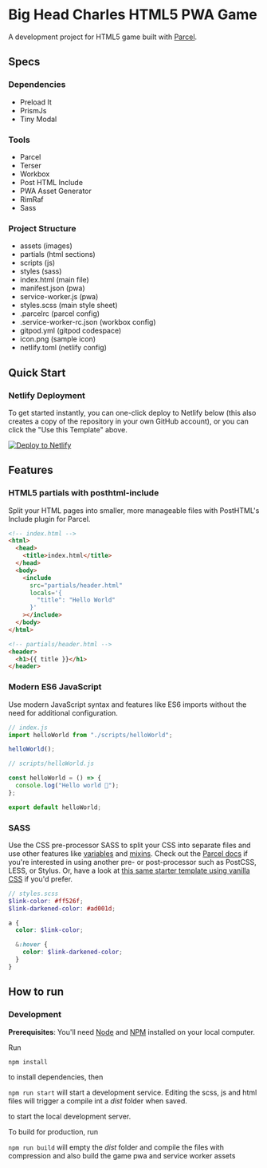 # Big Head Charles HTML5 PWA Game 

A development project for HTML5 game built with [Parcel](https://parceljs.org).


## Specs

### Dependencies

- Preload It
- PrismJs
- Tiny Modal

### Tools

- Parcel
- Terser
- Workbox
- Post HTML Include
- PWA Asset Generator
- RimRaf
- Sass

### Project Structure

- assets (images)
- partials (html sections)
- scripts (js)
- styles (sass)
- index.html (main file)
- manifest.json (pwa)
- service-worker.js (pwa)
- styles.scss (main style sheet)
- .parcelrc (parcel config)
- .service-worker-rc.json (workbox config)
- gitpod.yml (gitpod codespace)
- icon.png (sample icon)
- netlify.toml (netlify config)


## Quick Start

### Netlify Deployment

To get started instantly, you can one-click deploy to Netlify below (this also creates a copy of the repository in your own GitHub account), or you can click the "Use this Template" above.

[![Deploy to Netlify](./src/assets/deploy-to-netlify.svg)](https://app.netlify.com/start/deploy?repository=https://github.com/aileen-r/parcel-html-sass-js-starter-template)

## Features

### HTML5 partials with posthtml‑include

Split your HTML pages into smaller, more manageable files with PostHTML's Include plugin for Parcel.

```html
<!-- index.html -->
<html>
  <head>
    <title>index.html</title>
  </head>
  <body>
    <include
      src="partials/header.html"
      locals='{
        "title": "Hello World"
      }'
    ></include>
  </body>
</html>
```

```html
<!-- partials/header.html -->
<header>
  <h1>{{ title }}</h1>
</header>
```

### Modern ES6 JavaScript

Use modern JavaScript syntax and features like ES6 imports without the need for additional configuration.

```js
// index.js
import helloWorld from "./scripts/helloWorld";

helloWorld();
```

```js
// scripts/helloWorld.js

const helloWorld = () => {
  console.log("Hello world 👋");
};

export default helloWorld;
```

### SASS

Use the CSS pre-processor SASS to split your CSS into separate files and use other features like [variables](https://sass-lang.com/documentation/variables) and [mixins](https://sass-lang.com/documentation/at-rules/mixin). Check out the [Parcel docs](https://v2.parceljs.org/) if you're interested in using another pre- or post-processor such as PostCSS, LESS, or Stylus. Or, have a look at [this same starter template using vanilla CSS](https://github.com/aileen-r/parcel-html-css-js-starter-template) if you'd prefer.

```scss
// styles.scss
$link-color: #ff526f;
$link-darkened-color: #ad001d;

a {
  color: $link-color;

  &:hover {
    color: $link-darkened-color;
  }
}
```

## How to run

### Development 

**Prerequisites**: You'll need [Node](https://nodejs.org) and [NPM](https://docs.npmjs.com/downloading-and-installing-node-js-and-npm) installed on your local computer.

Run

```
npm install
```

to install dependencies, then

`npm run start` will start a development service. Editing the scss, js and html files will trigger a compile int a *dist* folder when saved.

to start the local development server.

To build for production, run

`npm run build` will empty the *dist* folder and compile the files with compression and also build the game pwa and service worker assets
